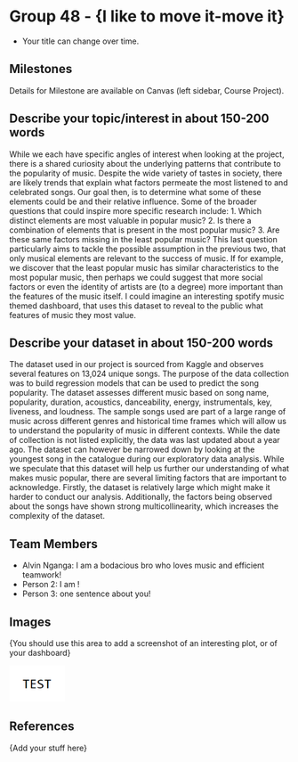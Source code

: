 # Group 48 - {I like to move it-move it}

- Your title can change over time.

## Milestones

Details for Milestone are available on Canvas (left sidebar, Course Project).

## Describe your topic/interest in about 150-200 words

While we each have specific angles of interest when looking at the project, there is a shared curiosity about the underlying patterns that contribute to the popularity of music. Despite the wide variety of tastes in society, there are likely trends that explain what factors permeate the most listened to and celebrated songs. Our goal then, is to determine what some of these elements could be and their relative influence. Some of the broader questions that could inspire more specific research include: 1. Which distinct elements are most valuable in popular music?  2. Is there a combination of elements that is present in the most popular music? 3. Are these same factors missing in the least popular music? This last question particularly aims to tackle the possible assumption in the previous two, that only musical elements are relevant to the success of music. If for example, we discover that the least popular music has similar characteristics to the most popular music, then perhaps we could suggest that more social factors or even the identity of artists are (to a degree) more important than the features of the music itself. I could imagine an interesting spotify music themed dashboard, that uses this dataset to reveal to the public what features of music they most value.

## Describe your dataset in about 150-200 words

The dataset used in our project is sourced from Kaggle and observes several features on 13,024 unique songs. The purpose of the data collection was to build regression models that can be used to predict the song popularity. The dataset assesses different music based on song name, popularity, duration, acoustics, danceability, energy, instrumentals, key, liveness, and loudness. The sample songs used are part of a large range of music across different genres and historical time frames which will allow us to understand the popularity of music in different contexts. While the date of collection is not listed explicitly, the data was last updated about a year ago.  The dataset can however be narrowed down by looking at the youngest song in the catalogue during our exploratory data analysis. While we speculate that this dataset will help us further our understanding of what makes music popular, there are several limiting factors that are important to acknowledge. Firstly, the dataset is relatively large which might make it harder to conduct our analysis. Additionally, the factors being observed about the songs have shown strong multicollinearity, which increases the complexity of the dataset.

## Team Members

- Alvin Nganga: I am a bodacious bro who loves music and efficient teamwork!
- Person 2: I am !
- Person 3: one sentence about you!

## Images

{You should use this area to add a screenshot of an interesting plot, or of your dashboard}

<img src ="images/test.png" width="100px">

## References

{Add your stuff here}



